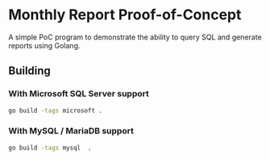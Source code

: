 # Monthly Report Proof-of-Concept

A simple PoC program to demonstrate the ability to query SQL and generate reports using Golang.

## Building

### With Microsoft SQL Server support

```sh
go build -tags microsoft .
```

### With MySQL / MariaDB support

```sh
go build -tags mysql  .
```
